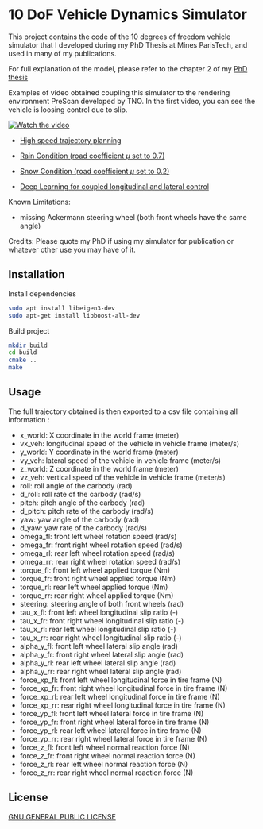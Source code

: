 # 10 DoF Vehicle Dynamics Simulator

This project contains the code of the 10 degrees of freedom vehicle simulator that I developed during my PhD Thesis at Mines ParisTech, and used in many of my publications.

For full explanation of the model, please refer to the chapter 2 of my [PhD thesis](http://www.theses.fr/2018PSLEM025)

Examples of video obtained coupling this simulator to the rendering environment PreScan developed by TNO. In the first video, you can see the vehicle is loosing control due to slip.

[![Watch the video](https://img.youtube.com/vi/BRpmdIxTz-0/hqdefault.jpg)](https://www.youtube.com/watch?v=BRpmdIxTz-0)

- [High speed trajectory planning](https://www.youtube.com/watch?v=BRpmdIxTz-0&feature=youtu.be)

- [Rain Condition (road coefficient $\mu$ set to 0.7)](https://www.youtube.com/watch?v=6LFNhpcmssY)

- [Snow Condition (road coefficient $\mu$ set to 0.2)](https://www.youtube.com/watch?v=qUT5sFY_RE4)

- [Deep Learning for coupled longitudinal and lateral control](https://www.youtube.com/watch?v=yyWy1uavlXs)

Known Limitations:

- missing Ackermann steering wheel (both front wheels have the same angle)

Credits:
Please quote my PhD if using my simulator for publication or whatever other use you may have of it.

## Installation

Install dependencies

```bash
sudo apt install libeigen3-dev
sudo apt-get install libboost-all-dev
```

Build project

```bash
mkdir build
cd build
cmake ..
make
```

## Usage

The full trajectory obtained is then exported to a csv file containing all information :

- x_world: X coordinate in the world frame (meter)
- vx_veh: longitudinal speed of the vehicle in vehicle frame (meter/s)
- y_world: Y coordinate in the world frame (meter)
- vy_veh: lateral speed of the vehicle in vehicle frame (meter/s)
- z_world: Z coordinate in the world frame (meter)
- vz_veh: vertical speed of the vehicle in vehicle frame (meter/s)
- roll: roll angle of the carbody (rad)
- d_roll: roll rate of the carbody (rad/s)
- pitch: pitch angle of the carbody (rad)
- d_pitch: pitch rate of the carbody (rad/s)
- yaw: yaw angle of the carbody (rad)
- d_yaw: yaw rate of the carbody (rad/s)
- omega_fl: front left wheel rotation speed (rad/s)
- omega_fr: front right wheel rotation speed (rad/s)
- omega_rl: rear left wheel rotation speed (rad/s)
- omega_rr: rear right wheel rotation speed (rad/s)
- torque_fl: front left wheel applied torque (Nm)
- torque_fr: front right wheel applied torque (Nm)
- torque_rl: rear left wheel applied torque (Nm)
- torque_rr: rear right wheel applied torque (Nm)
- steering: steering angle of both front wheels (rad)
- tau_x_fl: front left wheel longitudinal slip ratio (-)
- tau_x_fr: front right wheel longitudinal slip ratio (-)
- tau_x_rl: rear left wheel longitudinal slip ratio (-)
- tau_x_rr: rear right wheel longitudinal slip ratio (-)
- alpha_y_fl: front left wheel lateral slip angle (rad)
- alpha_y_fr: front right wheel lateral slip angle (rad)
- alpha_y_rl: rear left wheel lateral slip angle (rad)
- alpha_y_rr: rear right wheel lateral slip angle (rad)
- force_xp_fl: front left wheel longitudinal force in tire frame (N)
- force_xp_fr: front right wheel longitudinal force in tire frame (N)
- force_xp_rl: rear left wheel longitudinal force in tire frame (N)
- force_xp_rr: rear right wheel longitudinal force in tire frame (N)
- force_yp_fl: front left wheel lateral force in tire frame (N)
- force_yp_fr: front right wheel lateral force in tire frame (N)
- force_yp_rl: rear left wheel lateral force in tire frame (N)
- force_yp_rr: rear right wheel lateral force in tire frame (N)
- force_z_fl: front left wheel normal reaction force (N)
- force_z_fr: front right wheel normal reaction force (N)
- force_z_rl: rear left wheel normal reaction force (N)
- force_z_rr: rear right wheel normal reaction force (N)

## License

[GNU GENERAL PUBLIC LICENSE](https://www.gnu.org/licenses/gpl-3.0.html)